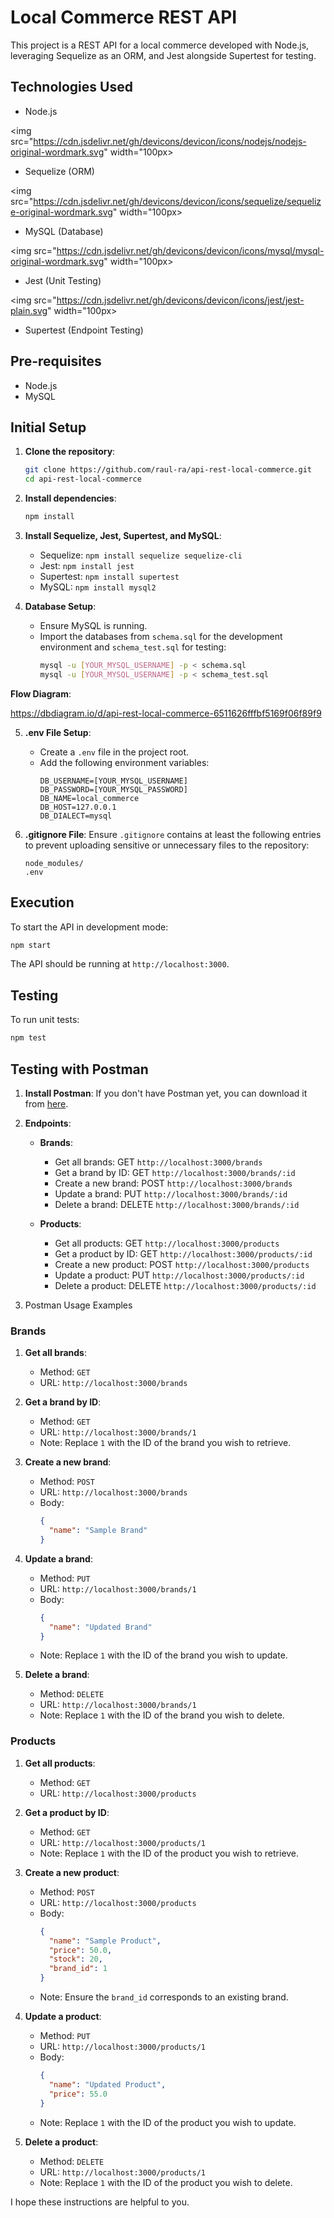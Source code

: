 # Local Commerce REST API

This project is a REST API for a local commerce developed with Node.js, leveraging Sequelize as an ORM, and Jest alongside Supertest for testing.

## Technologies Used

- Node.js

<img src="https://cdn.jsdelivr.net/gh/devicons/devicon/icons/nodejs/nodejs-original-wordmark.svg" width="100px>

- Sequelize (ORM)

<img src="https://cdn.jsdelivr.net/gh/devicons/devicon/icons/sequelize/sequelize-original-wordmark.svg" width="100px>

- MySQL (Database)

<img src="https://cdn.jsdelivr.net/gh/devicons/devicon/icons/mysql/mysql-original-wordmark.svg" width="100px>

- Jest (Unit Testing)


<img src="https://cdn.jsdelivr.net/gh/devicons/devicon/icons/jest/jest-plain.svg" width="100px>


- Supertest (Endpoint Testing)

## Pre-requisites

- Node.js
- MySQL

## Initial Setup

1. **Clone the repository**:
   ```bash
   git clone https://github.com/raul-ra/api-rest-local-commerce.git
   cd api-rest-local-commerce
   ```

2. **Install dependencies**:
   ```bash
   npm install
   ```

3. **Install Sequelize, Jest, Supertest, and MySQL**:
   - Sequelize: `npm install sequelize sequelize-cli`
   - Jest: `npm install jest`
   - Supertest: `npm install supertest`
   - MySQL: `npm install mysql2`

4. **Database Setup**:
   - Ensure MySQL is running.
   - Import the databases from `schema.sql` for the development environment and `schema_test.sql` for testing:
     ```bash
     mysql -u [YOUR_MYSQL_USERNAME] -p < schema.sql
     mysql -u [YOUR_MYSQL_USERNAME] -p < schema_test.sql
     ```

**Flow Diagram**:

https://dbdiagram.io/d/api-rest-local-commerce-6511626fffbf5169f06f89f9

5. **.env File Setup**:
   - Create a `.env` file in the project root.
   - Add the following environment variables:
     ```
     DB_USERNAME=[YOUR_MYSQL_USERNAME]
     DB_PASSWORD=[YOUR_MYSQL_PASSWORD]
     DB_NAME=local_commerce
     DB_HOST=127.0.0.1
     DB_DIALECT=mysql
     ```

6. **.gitignore File**:
   Ensure `.gitignore` contains at least the following entries to prevent uploading sensitive or unnecessary files to the repository:
   ```
   node_modules/
   .env
   ```

## Execution

To start the API in development mode:
```bash
npm start
```

The API should be running at `http://localhost:3000`.

## Testing

To run unit tests:
```bash
npm test
```

## Testing with Postman

1. **Install Postman**: If you don't have Postman yet, you can download it from [here](https://www.postman.com/downloads/).

2. **Endpoints**:
   - **Brands**:
     - Get all brands: GET `http://localhost:3000/brands`
     - Get a brand by ID: GET `http://localhost:3000/brands/:id`
     - Create a new brand: POST `http://localhost:3000/brands`
     - Update a brand: PUT `http://localhost:3000/brands/:id`
     - Delete a brand: DELETE `http://localhost:3000/brands/:id`
   
   - **Products**:
     - Get all products: GET `http://localhost:3000/products`
     - Get a product by ID: GET `http://localhost:3000/products/:id`
     - Create a new product: POST `http://localhost:3000/products`
     - Update a product: PUT `http://localhost:3000/products/:id`
     - Delete a product: DELETE `http://localhost:3000/products/:id`

3. Postman Usage Examples

### Brands

1. **Get all brands**:
   - Method: `GET`
   - URL: `http://localhost:3000/brands`

2. **Get a brand by ID**:
   - Method: `GET`
   - URL: `http://localhost:3000/brands/1`
   - Note: Replace `1` with the ID of the brand you wish to retrieve.

3. **Create a new brand**:
   - Method: `POST`
   - URL: `http://localhost:3000/brands`
   - Body:
     ```json
     {
       "name": "Sample Brand"
     }
     ```

4. **Update a brand**:
   - Method: `PUT`
   - URL: `http://localhost:3000/brands/1`
   - Body:
     ```json
     {
       "name": "Updated Brand"
     }
     ```
   - Note: Replace `1` with the ID of the brand you wish to update.

5. **Delete a brand**:
   - Method: `DELETE`
   - URL: `http://localhost:3000/brands/1`
   - Note: Replace `1` with the ID of the brand you wish to delete.

### Products

1. **Get all products**:
   - Method: `GET`
   - URL: `http://localhost:3000/products`

2. **Get a product by ID**:
   - Method: `GET`
   - URL: `http://localhost:3000/products/1`
   - Note: Replace `1` with the ID of the product you wish to retrieve.

3. **Create a new product**:
   - Method: `POST`
   - URL: `http://localhost:3000/products`
   - Body:
     ```json
     {
       "name": "Sample Product",
       "price": 50.0,
       "stock": 20,
       "brand_id": 1
     }
     ```
   - Note: Ensure the `brand_id` corresponds to an existing brand.

4. **Update a product**:
   - Method: `PUT`
   - URL: `http://localhost:3000/products/1`
   - Body:
     ```json
     {
       "name": "Updated Product",
       "price": 55.0
     }
     ```
   - Note: Replace `1` with the ID of the product you wish to update.

5. **Delete a product**:
   - Method: `DELETE`
   - URL: `http://localhost:3000/products/1`
   - Note: Replace `1` with the ID of the product you wish to delete.

I hope these instructions are helpful to you.

